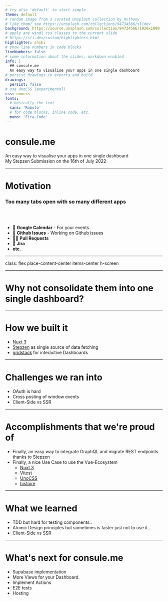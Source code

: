 ```yaml
---
# try also 'default' to start simple
theme: default
# random image from a curated Unsplash collection by Anthony
# like them? see https://unsplash.com/collections/94734566/slidev
background: https://source.unsplash.com/collection/94734566/1920x1080
# apply any windi css classes to the current slide
# https://sli.dev/custom/highlighters.html
highlighter: shiki
# show line numbers in code blocks
lineNumbers: false
# some information about the slides, markdown enabled
info: |
  ## consule.me
  An easy way to visualise your apps in one single dashboard
# persist drawings in exports and build
drawings:
  persist: false
# use UnoCSS (experimental)
css: unocss
fonts:
  # basically the text
  sans: 'Roboto'
  # for code blocks, inline code, etc.
  mono: 'Fira Code'
---
```


# consule.me

An easy way to visualise your apps in one single dashboard
<br>
My Stepzen Submission on the 16th of July 2022

---

# Motivation

### Too many tabs open with so many different apps

<br>
<br>

<v-clicks>

- 📝 **Google Calendar** - For your events
- 🎨 **Github Issues** - Working on Github issues
- 🧑‍💻 **Pull Requests**
- 🤹 **Jira**
- **etc.**
</v-clicks>

---
class: flex place-content-center items-center h-screen

---

# Why not consolidate them into one single dashboard?

<style scoped>

.slidev-layout {
  align-items: center
}

</style>

---

# How we built it

<v-clicks>

- [Nuxt 3](https://v3.nuxtjs.org/)
- [Stepzen](https://stepzen.com/) as single source of data fetching
- [gridstack](https://gridstackjs.com/) for interactive Dashboards

</v-clicks>

---

# Challenges we ran into

<v-clicks>

- OAuth is hard
- Cross posting of window events
- Client-Side vs SSR

</v-clicks>

---

# Accomplishments that we're proud of

<v-clicks>

- Finally, an easy way to integrate GraphQL and migrate REST endpoints thanks to Stepzen
- Finally, a nice Use Case to use the Vue-Ecosystem
  - [Nuxt 3](https://v3.nuxtjs.org/)
  - [Vitest](https://vitest.dev/)
  - [UnoCSS](https://github.com/unocss/unocss)
  - [histoire](https://histoire.dev/)


</v-clicks>

---

# What we learned

<v-clicks>

- TDD but hard for testing components..
- Atomic Design principles but sometimes is faster just not to use it...
- Client-Side vs SSR

</v-clicks>

---

# What's next for consule.me

<v-clicks>

- Supabase implementation
- More Views for your Dashboard.
- Implement Actions
- E2E tests
- Hosting

</v-clicks>
